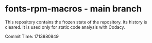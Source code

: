 # fonts-rpm-macros - main branch

This repository contains the frozen state of the repository.
Its history is cleared. It is used only for static code
analysis with Codacy.

Commit Time: 1713880849